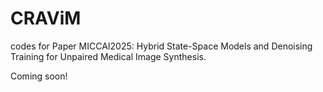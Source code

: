 # CRAViM
codes for Paper MICCAI2025: Hybrid State-Space Models and Denoising Training for Unpaired Medical Image Synthesis.

Coming soon!
